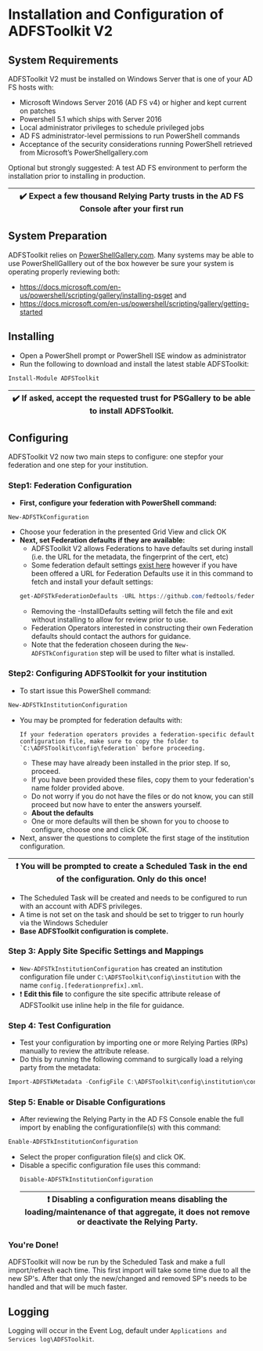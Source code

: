 # Installation and Configuration of ADFSToolkit V2

## System Requirements
ADFSToolkit V2 must be installed on Windows Server that is one of your AD FS hosts with:
- Microsoft Windows Server 2016 (AD FS v4) or higher and kept current on patches
- Powershell 5.1 which ships with Server 2016
- Local administrator privileges to schedule privileged jobs
- AD FS administrator-level permissions to run PowerShell commands
- Acceptance of the security considerations running PowerShell retrieved from Microsoft’s PowerShellgallery.com 

Optional but strongly suggested: A test AD FS environment to perform the installation prior to installing in production.

| :heavy_check_mark: Expect a few thousand Relying Party trusts in the AD FS Console after your first run|
|-----------------------------------------------------------------------------|

## System Preparation

ADFSToolkit relies on [PowerShellGallery.com](https://www.powershellgallery.com/packages/ADFSToolkit/). Many systems may be able to use PowerShellGalllery out of the box however be sure your system is operating properly reviewing both: 
- https://docs.microsoft.com/en-us/powershell/scripting/gallery/installing-psget and 
- https://docs.microsoft.com/en-us/powershell/scripting/gallery/getting-started 

## Installing
- Open a PowerShell prompt or PowerShell ISE window as administrator
- Run the following to download and install the latest stable ADFSToolkit:
```PowerShell
Install-Module ADFSToolkit
```

|:heavy_check_mark: If asked, accept the requested trust for PSGallery to be able to install ADFSToolkit.|
|-----------------------------------------------------------------------------|

## Configuring

ADFSToolkit V2 now two main steps to configure: one stepfor your federation and one step for your institution. 

### Step1: Federation Configuration

- **First, configure your federation with PowerShell command:**
 ```Powershell
 New-ADFSTkConfiguration
 ```
  - Choose your federation in the presented Grid View and click OK
- **Next, set Federation defaults if they are available:**
  - ADFSToolkit V2 allows Federations to have defaults set during install (i.e. the URL for the metadata, the fingerprint of the cert, etc)
  - Some federation default settings [exist here](https://github.com/fedtools/federation-settings) however if you have been offered a URL for Federation Defaults use it in this command to fetch and install your default settings:
  ```Powershell
  get-ADFSTkFederationDefaults -URL https://github.com/fedtools/federation-settings/archive/refs/heads/main.zip -InstallDefaults
  ```
    - Removing the -InstallDefaults setting will fetch the file and exit without installing to allow for review prior to use.
    - Federation Operators interested in constructing their own Federation defaults should contact the authors for guidance.
    - Note that the federation choseen during the `New-ADFSTkConfiguration` step will be used to filter what is installed.
### Step2: Configuring ADFSToolkit for your institution 
 - To start issue this PowerShell command:
 ```Powershell
 New-ADFSTkInstitutionConfiguration
 ```
  - You may be prompted for federation defaults with:
    ```text
    If your federation operators provides a federation-specific default configuration file, make sure to copy the folder to `C:\ADFSToolkit\config\federation` before proceeding.
    ```
    - These may have already been installed in the prior step. If so, proceed.
    - If you have been provided these files, copy them to your federation's name folder provided above.
    - Do not worry if you do not have the files or do not know, you can still proceed but now have to enter the answers yourself.
    - **About the defaults**
     - One or more defaults will then be shown for you to choose to configure, choose one and click OK.  
   - Next, answer the questions to complete the first stage of the institution configuration.
   
   |:exclamation: You will be prompted to create a Scheduled Task in the end of the configuration. Only do this once! |
   |-----------------------------------------------------------------------------|
   - The Scheduled Task will be created and needs to be configured to run with an account with ADFS privileges. 
   - A time is not set on the task and should be set to trigger to run hourly via the Windows Scheduler
- **Base ADFSToolkit configuration is complete.**
###  Step 3: Apply Site Specific Settings and Mappings

- `New-ADFSTkInstitutionConfiguration` has created an institution configuration file under `C:\ADFSToolkit\config\institution` with the name `config.[federationprefix].xml`. 
 - :exclamation: **Edit this file** to configure the site specific attribute release of ADFSToolkit use inline help in the file for guidance.

### Step 4: Test Configuration
- Test your configuration by importing one or more Relying Parties (RPs) manually to review the attribute release. 
- Do this by running the following command to surgically load a relying party from the metadata:
```Powershell
Import-ADFSTkMetadata -ConfigFile C:\ADFSToolkit\config\institution\config.[federationprefix].xml -EntityId [entityID]
```
### Step 5: Enable or Disable Configurations

- After reviewing the Relying Party in the AD FS Console enable the full import by enabling the configurationfile(s) with this command:
```Powershell
Enable-ADFSTkInstitutionConfiguration
```
  - Select the proper configuration file(s) and click OK.
- Disable a specific configuration file uses this command:
  ```Powershell
  Disable-ADFSTkInstitutionConfiguration
  ```
  |:exclamation: Disabling a configuration means disabling the loading/maintenance of that aggregate, it does not remove or deactivate the Relying Party. |
   |-----------------------------------------------------------------------------|
### You're Done!

ADFSToolkit will now be run by the Scheduled Task and make a full import/refresh each time. This first import will take some time due to all the new SP's. After that only the new/changed and removed SP's needs to be handled and that will be much faster.

## Logging

Logging will occur in the Event Log, default under `Applications and Services log\ADFSToolkit`. 
